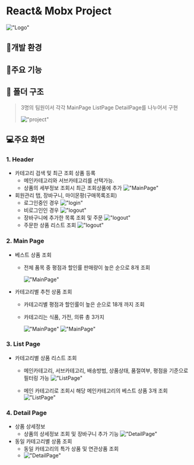 # React& Mobx Project

!["Logo"](/public/images/readmeImages/logo.png)

## 🔨개발 환경

## 📌주요 기능

## 📁 폴더 구조

> 3명의 팀원이서 각각 MainPage ListPage DetailPage를 나누어서 구현
>
> !["project"](/public/images/readmeImages/projectContructor.png)

## 💻주요 화면

### 1. Header

- 카테고리 검색 및 최근 조회 상품 등록
  - 메인카테고리와 서브카테고리를 선택가능.
  - 상품의 세부정보 조회시 최근 조회상품에 추가
    !["MainPage"](/public/images/readmeImages/main_category.png)
- 회원관리 탭, 장바구니, 마이몬팡(구매목록조회)
  - 로그인중인 경우
    !["login"](/public/images/readmeImages/loginShow.png)
  - 비로그인인 경우
    !["logout"](/public/images/readmeImages/noLoginShow.png)
  - 장바구니에 추가한 목록 조회 및 주문
    !["logout"](/public/images/readmeImages/basket.png)
  - 주문한 상품 리스트 조회
    !["logout"](/public/images/readmeImages/shoppingList.png)

### 2. Main Page

- 베스트 상품 조회

  - 전체 품목 중 평점과 할인률 판매량이 높은 순으로 8개 조회

    !["MainPage"](/public/images/readmeImages/main.png)

- 카테고리별 추천 상품 조회

  - 카테고리별 평점과 할인률이 높은 순으로 18개 까지 조회

  - 카테고리는 식품, 가전, 의류 총 3가지

    !["MainPage"](/public/images/readmeImages/main_category_good.png)
    !["MainPage"](/public/images/readmeImages/main_category_good2.png)

### 3. List Page

- 카테고리별 상품 리스트 조회

  - 메인카테고리, 서브카테고리, 배송방법, 상품상태, 품절여부, 평점을 기준으로 필터링 가능
    !["ListPage"](/public/images/readmeImages/list.png)

  - 메인 카테고리로 조회시 해당 메인카테고리의 베스트 상품 3개 조회
    !["ListPage"](/public/images/readmeImages/list_best.png)

### 4. Detail Page

- 상품 상세정보
  - 상품의 상세정보 조회 및 장바구니 추가 기능
    !["DetailPage"](/public/images/readmeImages/detail1.png)
- 동일 카테고리별 상품 조회
  - 동일 카테고리의 특가 상품 및 연관상품 조회
  - !["DetailPage"](/public/images/readmeImages/detail2.png)
